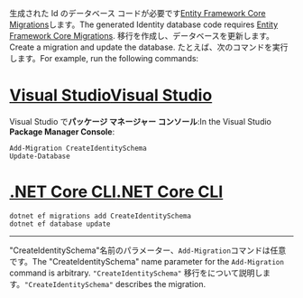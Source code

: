 <span data-ttu-id="3d41d-101">生成された Id のデータベース コードが必要です[Entity Framework Core Migrations](/ef/core/managing-schemas/migrations/)します。</span><span class="sxs-lookup"><span data-stu-id="3d41d-101">The generated Identity database code requires [Entity Framework Core Migrations](/ef/core/managing-schemas/migrations/).</span></span> <span data-ttu-id="3d41d-102">移行を作成し、データベースを更新します。</span><span class="sxs-lookup"><span data-stu-id="3d41d-102">Create a migration and update the database.</span></span> <span data-ttu-id="3d41d-103">たとえば、次のコマンドを実行します。</span><span class="sxs-lookup"><span data-stu-id="3d41d-103">For example, run the following commands:</span></span>

# <a name="visual-studiotabvisual-studio"></a>[<span data-ttu-id="3d41d-104">Visual Studio</span><span class="sxs-lookup"><span data-stu-id="3d41d-104">Visual Studio</span></span>](#tab/visual-studio)

<span data-ttu-id="3d41d-105">Visual Studio で**パッケージ マネージャー コンソール**:</span><span class="sxs-lookup"><span data-stu-id="3d41d-105">In the Visual Studio **Package Manager Console**:</span></span>

```PMC
Add-Migration CreateIdentitySchema
Update-Database
```

# <a name="net-core-clitabnetcore-cli"></a>[<span data-ttu-id="3d41d-106">.NET Core CLI</span><span class="sxs-lookup"><span data-stu-id="3d41d-106">.NET Core CLI</span></span>](#tab/netcore-cli)

```cli
dotnet ef migrations add CreateIdentitySchema
dotnet ef database update
```

------

<span data-ttu-id="3d41d-107">"CreateIdentitySchema"名前のパラメーター、`Add-Migration`コマンドは任意です。</span><span class="sxs-lookup"><span data-stu-id="3d41d-107">The "CreateIdentitySchema" name parameter for the `Add-Migration` command is arbitrary.</span></span> <span data-ttu-id="3d41d-108">`"CreateIdentitySchema"` 移行をについて説明します。</span><span class="sxs-lookup"><span data-stu-id="3d41d-108">`"CreateIdentitySchema"` describes the migration.</span></span>

